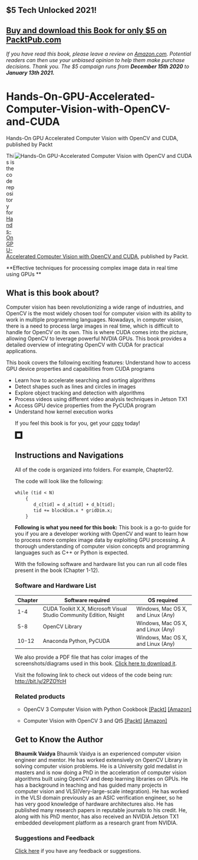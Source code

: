 ## $5 Tech Unlocked 2021!
[Buy and download this Book for only $5 on PacktPub.com](https://www.packtpub.com/product/hands-on-gpu-accelerated-computer-vision-with-opencv-and-cuda/9781789348293)
-----
*If you have read this book, please leave a review on [Amazon.com](https://www.amazon.com/gp/product/1789348293).     Potential readers can then use your unbiased opinion to help them make purchase decisions. Thank you. The $5 campaign         runs from __December 15th 2020__ to __January 13th 2021.__*

# Hands-On-GPU-Accelerated-Computer-Vision-with-OpenCV-and-CUDA
Hands-On GPU Accelerated Computer Vision with OpenCV and CUDA, published by Packt

<a href="https://www.packtpub.com/application-development/hands-gpu-accelerated-computer-vision-opencv-and-cuda?utm_source=github&utm_medium=repository&utm_campaign=9781789348293 "><img src="https://d255esdrn735hr.cloudfront.net/sites/default/files/imagecache/ppv4_main_book_cover/cover%20-%20Copy_10995.png" alt="Hands-On GPU-Accelerated Computer Vision with OpenCV and CUDA" height="256px" align="right"></a>

This is the code repository for [Hands-On GPU-Accelerated Computer Vision with OpenCV and CUDA](https://www.packtpub.com/application-development/hands-gpu-accelerated-computer-vision-opencv-and-cuda?utm_source=github&utm_medium=repository&utm_campaign=9781789348293 ), published by Packt.

**Effective techniques for processing complex image data in real time using GPUs	**

## What is this book about?
Computer vision has been revolutionizing a wide range of industries, and OpenCV is the most widely chosen tool for computer vision with its ability to work in multiple programming languages. Nowadays, in computer vision, there is a need to process large images in real time, which is difficult to handle for OpenCV on its own. This is where CUDA comes into the picture, allowing OpenCV to leverage powerful NVDIA GPUs. This book provides a detailed overview of integrating OpenCV with CUDA for practical applications.

This book covers the following exciting features:
Understand how to access GPU device properties and capabilities from CUDA programs
<ul>
    <li>Learn how to accelerate searching and sorting algorithms</li>
    
<li>Detect shapes such as lines and circles in images</li>

<li>Explore object tracking and detection with algorithms</li>

<li>Process videos using different video analysis techniques in Jetson TX1</li>

<li>Access GPU device properties from the PyCUDA program</li>

<li>Understand how kernel execution works </li>

If you feel this book is for you, get your [copy](https://www.amazon.com/dp/1789348293) today!

<a href="https://www.packtpub.com/?utm_source=github&utm_medium=banner&utm_campaign=GitHubBanner"><img src="https://raw.githubusercontent.com/PacktPublishing/GitHub/master/GitHub.png" 
alt="https://www.packtpub.com/" border="5" /></a>

## Instructions and Navigations
All of the code is organized into folders. For example, Chapter02.

The code will look like the following:
```
while (tid < N)
    {
       d_c[tid] = d_a[tid] + d_b[tid];
       tid += blockDim.x * gridDim.x;
    }
```

**Following is what you need for this book:**
This book is a go-to guide for you if you are a developer working with OpenCV and want to learn how to process more complex image data by exploiting GPU processing. A thorough understanding of computer vision concepts and programming languages such as C++ or Python is expected.

With the following software and hardware list you can run all code files present in the book (Chapter 1-12).
### Software and Hardware List
| Chapter | Software required | OS required |
| -------- | ------------------------------------ | ----------------------------------- |
| 1-4 | CUDA Toolkit X.X, Microsoft Visual Studio Community Edition, Nsight | Windows, Mac OS X, and Linux (Any) |
| 5-8 | OpenCV Library | Windows, Mac OS X, and Linux (Any) |
| 10-12 | Anaconda Python, PyCUDA | Windows, Mac OS X, and Linux (Any) |


We also provide a PDF file that has color images of the screenshots/diagrams used in this book. [Click here to download it](https://www.packtpub.com/sites/default/files/downloads/978-1-78934-829-3_ColorImages.pdf).

Visit the following link to check out videos of the code being run: http://bit.ly/2PZOYcH

### Related products
* OpenCV 3 Computer Vision with Python Cookbook [[Packt]](https://www.packtpub.com/application-development/opencv-3-computer-vision-python-cookbook?utm_source=github&utm_medium=repository&utm_campaign=) [[Amazon]](https://www.amazon.com/dp/1788474449)

* Computer Vision with OpenCV 3 and Qt5 [[Packt]](https://www.packtpub.com/application-development/computer-vision-opencv-3-and-qt5?utm_source=github&utm_medium=repository&utm_campaign=9781788472395 ) [[Amazon]](https://www.amazon.com/dp/178847239X)


## Get to Know the Author
**Bhaumik Vaidya**
Bhaumik Vaidya is an experienced computer vision engineer and mentor. He has worked extensively on OpenCV Library in solving computer vision problems. He is a University gold medalist in masters and is now doing a PhD in the acceleration of computer vision algorithms built using OpenCV and deep learning libraries on GPUs. He has a background in teaching and has guided many projects in computer vision and VLSI(Very-large-scale integration). He has worked in the VLSI domain previously as an ASIC verification engineer, so he has very good knowledge of hardware architectures also. He has published many research papers in reputable journals to his credit. He, along with his PhD mentor, has also received an NVIDIA Jetson TX1 embedded development platform as a research grant from NVIDIA.



### Suggestions and Feedback
[Click here](https://docs.google.com/forms/d/e/1FAIpQLSdy7dATC6QmEL81FIUuymZ0Wy9vH1jHkvpY57OiMeKGqib_Ow/viewform) if you have any feedback or suggestions.


